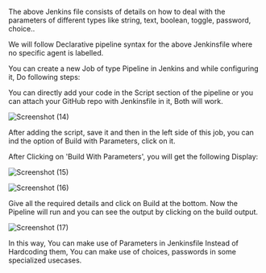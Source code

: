The above Jenkins file consists of details on how to deal with the parameters of different types like string, text, boolean, toggle, password, choice..

We will follow Declarative pipeline syntax for the above Jenkinsfile where no specific agent is labelled.

You can create a new Job of type Pipeline in Jenkins and while configuring it, Do following steps:

You can directly add your code in the Script section of the pipeline or you can attach your GitHub repo with Jenkinsfile in it, Both will work.

![Screenshot (14)](https://user-images.githubusercontent.com/98457309/227581951-136af9ac-9ab7-403c-91e0-ae14d7b74a9a.png)

After adding the script, save it and then in the left side of this job, you can ind the option of Build with Parameters, click on it.

After Clicking on 'Build With Parameters', you will get the following Display:

![Screenshot (15)](https://user-images.githubusercontent.com/98457309/227583032-a5b37c8b-6fac-407f-a17d-eebabced475b.png)

![Screenshot (16)](https://user-images.githubusercontent.com/98457309/227583105-8a2dd3ab-1ea3-42ec-baba-3e853393b0df.png)

Give all the required details and click on Build at the bottom. Now the Pipeline will run and you can see the output by clicking on the build output.

![Screenshot (17)](https://user-images.githubusercontent.com/98457309/227583634-57b03a6b-d963-47c4-9366-df53ae8defe3.png)

In this way, You can make use of Parameters in Jenkinsfile Instead of Hardcoding them, You can make use of choices, passwords in some specialized usecases. 
